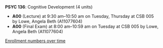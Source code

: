 **PSYC 136**: Cognitive Development (4 units)

- **A00** (Lecture) at 9:30 am–10:50 am on Tuesday, Thursday at CSB 005 by Lowe, Angela Beth (A11077604)
- **A00** (Final Exam) at 8:00 am–10:59 am on Tuesday at CSB 005 by Lowe, Angela Beth (A11077604)

[Enrollment numbers over time](./PSYC136.tsv)
